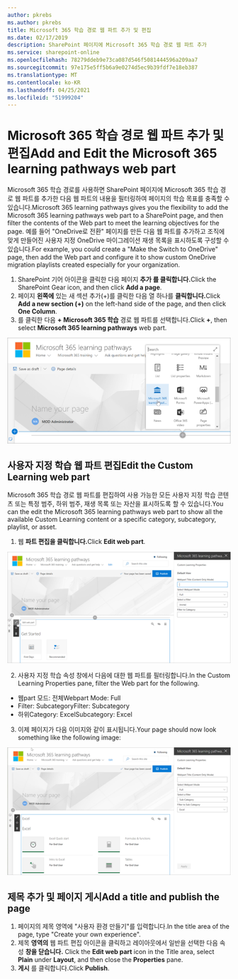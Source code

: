 ```yaml
---
author: pkrebs
ms.author: pkrebs
title: Microsoft 365 학습 경로 웹 파트 추가 및 편집
ms.date: 02/17/2019
description: SharePoint 페이지에 Microsoft 365 학습 경로 웹 파트 추가
ms.service: sharepoint-online
ms.openlocfilehash: 78279ddeb9e73ca087d546f5081444596a209aa7
ms.sourcegitcommit: 97e175e5ff5b6a9e0274d5ec9b39fdf7e18eb387
ms.translationtype: MT
ms.contentlocale: ko-KR
ms.lasthandoff: 04/25/2021
ms.locfileid: "51999204"
---
```

# <a name="add-and-edit-the-microsoft-365-learning-pathways-web-part"></a><span data-ttu-id="3fa19-103">Microsoft 365 학습 경로 웹 파트 추가 및 편집</span><span class="sxs-lookup"><span data-stu-id="3fa19-103">Add and Edit the Microsoft 365 learning pathways web part</span></span>

<span data-ttu-id="3fa19-104">Microsoft 365 학습 경로를 사용하면 SharePoint 페이지에 Microsoft 365 학습 경로 웹 파트를 추가한 다음 웹 파트의 내용을 필터링하여 페이지의 학습 목표를 충족할 수 있습니다.</span><span class="sxs-lookup"><span data-stu-id="3fa19-104">Microsoft 365 learning pathways gives you the flexibility to add the Microsoft 365 learning pathways web part to a SharePoint page, and then filter the contents of the Web part to meet the learning objectives for the page.</span></span> <span data-ttu-id="3fa19-105">예를 들어 "OneDrive로 전환" 페이지를 만든 다음 웹 파트를 추가하고 조직에 맞게 만들어진 사용자 지정 OneDrive 마이그레이션 재생 목록을 표시하도록 구성할 수 있습니다.</span><span class="sxs-lookup"><span data-stu-id="3fa19-105">For example, you could create a "Make the Switch to OneDrive" page, then add the Web part and configure it to show custom OneDrive migration playlists created especially for your organization.</span></span>

1.  <span data-ttu-id="3fa19-106">SharePoint 기어 아이콘을 클릭한 다음 페이지 **추가 를 클릭합니다.**</span><span class="sxs-lookup"><span data-stu-id="3fa19-106">Click the SharePoint Gear icon, and then click **Add a page**.</span></span>
2.  <span data-ttu-id="3fa19-107">페이지 **왼쪽에** 있는 새 섹션 추가(+)를 클릭한 다음 열 하나를 **클릭합니다.**</span><span class="sxs-lookup"><span data-stu-id="3fa19-107">Click **Add a new section (+)** on the left-hand side of the page, and then click **One Column**.</span></span>
3.  <span data-ttu-id="3fa19-108">를 클릭한 다음 **+** **Microsoft 365 학습** 경로 웹 파트를 선택합니다.</span><span class="sxs-lookup"><span data-stu-id="3fa19-108">Click **+**, then select **Microsoft 365 learning pathways** web part.</span></span> 

![cg-webpartadd.png](media/cg-webpartadd.png)

## <a name="edit-the-custom-learning-web-part"></a><span data-ttu-id="3fa19-110">사용자 지정 학습 웹 파트 편집</span><span class="sxs-lookup"><span data-stu-id="3fa19-110">Edit the Custom Learning web part</span></span>
<span data-ttu-id="3fa19-111">Microsoft 365 학습 경로 웹 파트를 편집하여 사용 가능한 모든 사용자 지정 학습 콘텐츠 또는 특정 범주, 하위 범주, 재생 목록 또는 자산을 표시하도록 할 수 있습니다.</span><span class="sxs-lookup"><span data-stu-id="3fa19-111">You can the edit the Microsoft 365 learning pathways web part to show all the available Custom Learning content or a specific category, subcategory, playlist, or asset.</span></span> 

1.  <span data-ttu-id="3fa19-112">웹 **파트 편집을 클릭합니다.**</span><span class="sxs-lookup"><span data-stu-id="3fa19-112">Click **Edit web part**.</span></span>

![cg-webpartedit.png](media/cg-webpartedit.png)

2. <span data-ttu-id="3fa19-114">사용자 지정 학습 속성 창에서 다음에 대한 웹 파트를 필터링합니다.</span><span class="sxs-lookup"><span data-stu-id="3fa19-114">In the Custom Learning Properties pane, filter the Web part for the following.</span></span> 

- <span data-ttu-id="3fa19-115">웹part 모드: 전체</span><span class="sxs-lookup"><span data-stu-id="3fa19-115">Webpart Mode: Full</span></span>
- <span data-ttu-id="3fa19-116">Filter: Subcategory</span><span class="sxs-lookup"><span data-stu-id="3fa19-116">Filter: Subcategory</span></span>
- <span data-ttu-id="3fa19-117">하위Category: Excel</span><span class="sxs-lookup"><span data-stu-id="3fa19-117">Subcategory: Excel</span></span>

3. <span data-ttu-id="3fa19-118">이제 페이지가 다음 이미지와 같이 표시됩니다.</span><span class="sxs-lookup"><span data-stu-id="3fa19-118">Your page should now look something like the following image:</span></span> 

![cg-webpartfilter.png](media/cg-webpartfilter.png)

## <a name="add-a-title-and-publish-the-page"></a><span data-ttu-id="3fa19-120">제목 추가 및 페이지 게시</span><span class="sxs-lookup"><span data-stu-id="3fa19-120">Add a title and publish the page</span></span>
1. <span data-ttu-id="3fa19-121">페이지의 제목 영역에 "사용자 환경 만들기"를 입력합니다.</span><span class="sxs-lookup"><span data-stu-id="3fa19-121">In the title area of the page, type "Create your own experience".</span></span>
2. <span data-ttu-id="3fa19-122">제목 **영역의** 웹 파트 편집 아이콘을 클릭하고 레이아웃에서 일반을 선택한 다음 속성 **창을 닫습니다.** </span><span class="sxs-lookup"><span data-stu-id="3fa19-122">Click the **Edit web part** icon in the Title area, select **Plain** under **Layout**, and then close the **Properties** pane.</span></span>
3. <span data-ttu-id="3fa19-123">**게시** 를 클릭합니다.</span><span class="sxs-lookup"><span data-stu-id="3fa19-123">Click **Publish**.</span></span>
